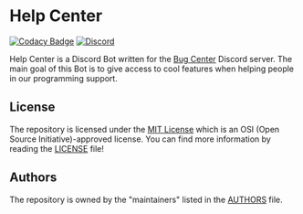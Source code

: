 # Help Center
[![Codacy Badge](https://app.codacy.com/project/badge/Grade/ba42cf2ee16a44b69feb5b5026146b14)](https://www.codacy.com/gh/discord-bugcenter/HelpCenter/dashboard?utm_source=github.com&amp;utm_medium=referral&amp;utm_content=discord-bugcenter/HelpCenter&amp;utm_campaign=Badge_Grade)  [![Discord](https://img.shields.io/discord/595218682670481418)](https://discord.gg/fp7UumAKSu)

Help Center is a Discord Bot written for the [Bug Center](https://discord.gg/eNnK7J6MFz) Discord server.
The main goal of this Bot is to give access to cool features when helping people in our programming support.

## License

The repository is licensed under the [MIT License](https://opensource.org/licenses/MIT) which is an 
OSI (Open Source Initiative)-approved license. You can find more information by reading the [LICENSE](LICENSE) file!

## Authors 

The repository is owned by the "maintainers" listed in the [AUTHORS](AUTHORS) file.
